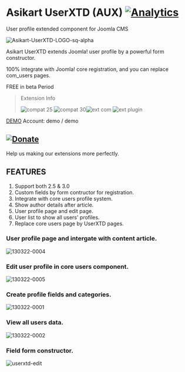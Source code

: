 # Asikart UserXTD (AUX) [![Analytics](https://ga-beacon.appspot.com/UA-48372917-1/userxtd/readme)](https://github.com/igrigorik/ga-beacon)

User profile extended component for Joomla CMS

![Asikart-UserXTD-LOGO-sq-alpha][1]

Asikart UserXTD extends Joomla! user profile by a powerful form constructor.

100% integrate with Joomla! core registration, and you can replace com_users pages.

FREE in beta Period

> Extension Info
>
> ![compat 25][2] ![compat 30][3]![ext com][4] ![ext plugin][5]

[DEMO][7] Account: demo / demo

## [![Donate](http://f.cl.ly/items/201r3g370r0r461l3x2b/btn_donate_LG.gif)](http://ext.asikart.com/donate-us.html)

Help us making our extensions more perfectly.

## FEATURES

  1. Support both 2.5 & 3.0
  2. Custom fields by form contructor for registration.
  3. Integrate with core users profile system.
  4. Show author details after article.
  5. User profile page and edit page.
  6. User list to show all users' profiles.
  7. Replace core users page by UserXTD pages.
 

### User profile page and intergate with content article.

![130322-0004][8]

### Edit user profile in core users component.

![130322-0005][9]

### Create profile fields and categories.

![130322-0001][10]

### View all users data.

![130322-0002][11]
 
### Field form constructor.

![userxtd-edit][12]


   [1]: http://ext.asikart.com/images/extensions/userxtd/logo/Asikart-UserXTD-LOGO-sq-alpha.png
   [2]: http://ext.asikart.com/images/global/extension/compat_25.png
   [3]: http://ext.asikart.com/images/global/extension/compat_30.png
   [4]: http://ext.asikart.com/images/global/extension/ext_com.png
   [5]: http://ext.asikart.com/images/global/extension/ext_plugin.png
   [6]: http://ext.asikart.com/downloads/asikart-userxtd.html
   [7]: http://demo.asikart.com/quickcontent/index.php/component/users/?view=registration
   [8]: http://ext.asikart.com/images/extensions/userxtd/130322-0004.jpg
   [9]: http://ext.asikart.com/images/extensions/userxtd/130322-0005.jpg
   [10]: http://ext.asikart.com/images/extensions/userxtd/130322-0001.jpg
   [11]: http://ext.asikart.com/images/extensions/userxtd/130322-0002.jpg
   [12]: http://ext.asikart.com/images/extensions/userxtd/userxtd-edit.png
  
